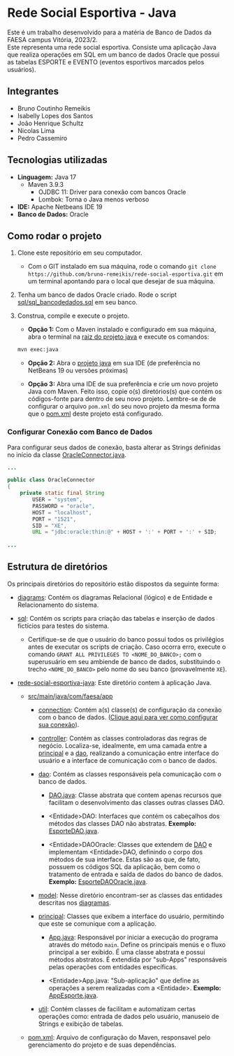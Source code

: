 # Rede Social Esportiva - Java
Este é um trabalho desenvolvido para a matéria de Banco de Dados da FAESA campus Vitória, 2023/2.
<br>
Este representa uma rede social esportiva. Consiste uma aplicação Java que realiza operações em SQL em um banco de dados Oracle que possui as tabelas ESPORTE e EVENTO (eventos esportivos marcados pelos usuários).

## Integrantes
- Bruno Coutinho Remeikis
- Isabelly Lopes dos Santos
- João Henrique Schultz
- Nicolas Lima
- Pedro Cassemiro

## Tecnologias utilizadas
- <b>Linguagem:</b> Java 17
   - Maven 3.9.3
      - OJDBC 11: Driver para conexão com bancos Oracle
      - Lombok: Torna o Java menos verboso
- <b>IDE:</b> Apache Netbeans IDE 19
- <b>Banco de Dados:</b> Oracle

## Como rodar o projeto
1. Clone este repositório em seu computador.

   - Com o GIT instalado em sua máquina, rode o comando `git clone https://github.com/bruno-remeikis/rede-social-esportiva.git` em um terminal apontando para o local que desejar de sua máquina.

2. Tenha um banco de dados Oracle criado. Rode o script [sql/sql_bancodedados.sql](sql) em seu banco.

3. Construa, compile e execute o projeto.

   - <b>Opção 1:</b> Com o Maven instalado e configurado em sua máquina, abra o terminal na [raiz do projeto java](rede-social-esportiva-java) e execute os comandos:
   ```cmd
   mvn exec:java
   ```
   
   - <b>Opção 2:</b> Abra o [projeto java](rede-social-esportiva-java) em sua IDE (de preferência no NetBeans 19 ou versões próximas)

   - <b>Opção 3:</b> Abra uma IDE de sua preferência e crie um novo projeto Java com Maven. Feito isso, copie o(s) diretórios(s) que contém os códigos-fonte para dentro de seu novo projeto. Lembre-se de de configurar o arquivo `pom.xml` do seu novo projeto da mesma forma que o [pom.xml](rede-social-esportiva-java/pom.xml) deste projeto está configurado.

<a id="ancora-config-conexao-bd"></a>

### Configurar Conexão com Banco de Dados
Para configurar seus dados de conexão, basta alterar as Strings definidas no início da classe [OracleConnector.java](rede-social-esportiva-java/src/main/java/com/faesa/app/connection/OracleConnector.java).

```java
...

public class OracleConnector
{
    private static final String
        USER = "system",
        PASSWORD = "oracle",
        HOST = "localhost",
        PORT = "1521",
        SID = "XE",
        URL = "jdbc:oracle:thin:@" + HOST + ':' + PORT + ':' + SID;
        
...
```

## Estrutura de diretórios
Os principais diretórios do repositório estão dispostos da seguinte forma:

- [diagrams](diagrams): Contém os diagramas Relacional (lógico) e de Entidade e Relacionamento do sistema.

- [sql](sql): Contém os scripts para criação das tabelas e inserção de dados fictícios para testes do sistema.

   - Certifique-se de que o usuário do banco possui todos os privilégios antes de executar os scripts de criação. Caso ocorra erro, execute o comando `GRANT ALL PRIVILEGES TO <NOME_DO_BANCO>;` com o superusuário em seu ambiende de banco de dados, substituindo o trecho `<NOME_DO_BANCO>` pelo nome do seu banco (provavelmente `XE`).

- [rede-social-esportiva-java](rede-social-esportiva-java): Este diretório contem à aplicação Java.
   
   - [src/main/java/com/faesa/app](rede-social-esportiva-java/src/main/java/com/faesa/app)
      
      - [connection](rede-social-esportiva-java/src/main/java/com/faesa/app/connection): Contém a(s) classe(s) de configuração da conexão com o banco de dados. ([Clique aqui para ver como configurar sua conexão](#ancora-config-conexao-bd)).

      - [controller](rede-social-esportiva-java/src/main/java/com/faesa/app/controller): Contém as classes controladoras das regras de negócio. Localiza-se, idealmente, em uma camada entre a [principal](rede-social-esportiva-java/src/main/java/com/faesa/app/principal) e a [dao](rede-social-esportiva-java/src/main/java/com/faesa/app/dao), realizando a comunicação entre interface do usuário e a interface de comunicação com o banco de dados.

      - [dao](rede-social-esportiva-java/src/main/java/com/faesa/app/dao): Contém as classes responsáveis pela comunicação com o banco de dados.

         - [DAO.java](rede-social-esportiva-java/src/main/java/com/faesa/app/dao/DAO.java): Classe abstrata que contem apenas recursos que facilitam o desenvolvimento das classes outras classes DAO.

         - &#60;Entidade&#62;DAO: Interfaces que contém os cabeçalhos dos métodos das classes DAO não abstratas. <b>Exemplo:</b> [EsporteDAO.java](rede-social-esportiva-java/src/main/java/com/faesa/app/dao/EsporteDAO.java).

         - &#60;Entidade&#62;DAOOracle: Classes que extendem de [DAO](rede-social-esportiva-java/src/main/java/com/faesa/app/dao.DAO.java) e implementam &#60;Entidade&#62;DAO, definindo o corpo dos métodos de sua interface. Estas são as que, de fato, possuem os códigos SQL da aplicação, bem como o tratamento de entrada e saída de dados do banco de dados. <b>Exemplo:</b> [EsporteDAOOracle.java](rede-social-esportiva-java/src/main/java/com/faesa/app/dao/EsporteDAOOracle.java).

      - [model](rede-social-esportiva-java/src/main/java/com/faesa/app/model): Nesse diretório encontram-ser as classes das entidades descritas nos [diagramas](diagrams).

      - [principal](rede-social-esportiva-java/src/main/java/com/faesa/app/principal): Classes que exibem a interface do usuário, permitindo que este se comunique com a aplicação.
      
         - [App.java](rede-social-esportiva-java/src/main/java/com/faesa/app/principal/App.java): Responsável por iniciar a execução do programa através do método `main`. Define os principais menús e o fluxo principal a ser exibido. É uma classe abstrata e possui métodos abstratos. É extendida por "sub-Apps" responsáveis pelas operações com entidades específicas.

         - &#60;Entidade&#62;App.java: "Sub-aplicação" que define as operações a serem realizadas com a &#60;Entidade&#62;. <b>Exemplo: </b> [AppEsporte.java](rede-social-esportiva-java/src/main/java/com/faesa/app/principal/AppEsporte.java).

      - [util](rede-social-esportiva-java/src/main/java/com/faesa/app/util): Contém classes de facilitam e automatizam certas operações como: entrada de dados pelo usuário, manuseio de Strings e exibição de tabelas.
   
   - [pom.xml](rede-social-esportiva-java/pom.xml): Arquivo de configuração do Maven, responsavel pelo gerenciamento do projeto e de suas dependências.